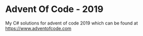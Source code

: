 # Advent Of Code - 2019

My C# solutions for advent of code 2019 which can be found at https://www.adventofcode.com
